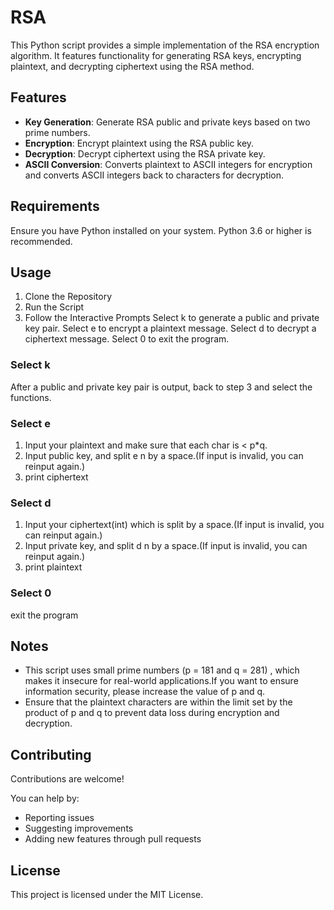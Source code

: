 # RSA
This Python script provides a simple implementation of the RSA encryption algorithm. It features functionality for generating RSA keys, encrypting plaintext, and decrypting ciphertext using the RSA method.

## Features
- **Key Generation**: Generate RSA public and private keys based on two prime numbers.
- **Encryption**: Encrypt plaintext using the RSA public key.
- **Decryption**: Decrypt ciphertext using the RSA private key.
- **ASCII Conversion**: Converts plaintext to ASCII integers for encryption and converts ASCII integers back to characters for decryption.

## Requirements
Ensure you have Python installed on your system. Python 3.6 or higher is recommended.

## Usage
1. Clone the Repository
2. Run the Script
3. Follow the Interactive Prompts
  Select k to generate a public and private key pair.
  Select e to encrypt a plaintext message.
  Select d to decrypt a ciphertext message.
  Select 0 to exit the program.
### Select k
After a public and private key pair is output, back to step 3 and select the functions.

### Select e
1. Input your plaintext and make sure that each char is < p*q.
2. Input public key, and split e n by a space.(If input is invalid, you can reinput again.)
3. print ciphertext

### Select d
1. Input your ciphertext(int) which is split by a space.(If input is invalid, you can reinput again.)
2. Input private key, and split d n by a space.(If input is invalid, you can reinput again.)
3. print plaintext

### Select 0
exit the program

## Notes
- This script uses small prime numbers (p = 181 and q = 281) , which makes it insecure for real-world applications.If you want to ensure information security, please increase the value of p and q.
- Ensure that the plaintext characters are within the limit set by the product of p and q to prevent data loss during encryption and decryption.

## Contributing
Contributions are welcome!

You can help by:

- Reporting issues
- Suggesting improvements
- Adding new features through pull requests

## License
This project is licensed under the MIT License.
